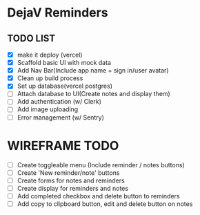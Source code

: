 # DejaV Reminders

## TODO LIST

- [x] make it deploy (vercel)
- [x] Scaffold basic UI with mock data
- [x] Add Nav Bar(Include app name + sign in/user avatar)
- [x] Clean up build process
- [x] Set up database(vercel postgres)
- [ ] Attach database to UI(Create notes and display them)
- [ ] Add authentication (w/ Clerk)
- [ ] Add image uploading
- [ ] Error management (w/ Sentry)

# WIREFRAME TODO

- [ ] Create toggleable menu (Include reminder / notes buttons)
- [ ] Create 'New reminder/note' buttons
- [ ] Create forms for notes and reminders
- [ ] Create display for reminders and notes
- [ ] Add completed checkbox and delete button to reminders
- [ ] Add copy to clipboard button, edit and delete button on notes
